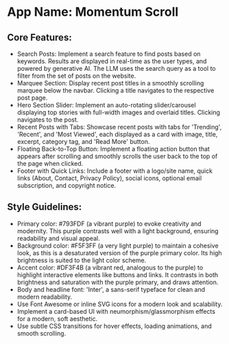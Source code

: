 # **App Name**: Momentum Scroll

## Core Features:

- Search Posts: Implement a search feature to find posts based on keywords. Results are displayed in real-time as the user types, and powered by generative AI. The LLM uses the search query as a tool to filter from the set of posts on the website.
- Marquee Section: Display recent post titles in a smoothly scrolling marquee below the navbar. Clicking a title navigates to the respective post page.
- Hero Section Slider: Implement an auto-rotating slider/carousel displaying top stories with full-width images and overlaid titles. Clicking navigates to the post.
- Recent Posts with Tabs: Showcase recent posts with tabs for 'Trending', 'Recent', and 'Most Viewed', each displayed as a card with image, title, excerpt, category tag, and 'Read More' button.
- Floating Back-to-Top Button: Implement a floating action button that appears after scrolling and smoothly scrolls the user back to the top of the page when clicked.
- Footer with Quick Links: Include a footer with a logo/site name, quick links (About, Contact, Privacy Policy), social icons, optional email subscription, and copyright notice.

## Style Guidelines:

- Primary color: #793FDF (a vibrant purple) to evoke creativity and modernity. This purple contrasts well with a light background, ensuring readability and visual appeal.
- Background color: #F5F3FF (a very light purple) to maintain a cohesive look, as this is a desaturated version of the purple primary color. Its high brightness is suited to the light color scheme.
- Accent color: #DF3F4B (a vibrant red, analogous to the purple) to highlight interactive elements like buttons and links. It contrasts in both brightness and saturation with the purple primary, and draws attention.
- Body and headline font: 'Inter', a sans-serif typeface for clean and modern readability.
- Use Font Awesome or inline SVG icons for a modern look and scalability.
- Implement a card-based UI with neumorphism/glassmorphism effects for a modern, soft aesthetic.
- Use subtle CSS transitions for hover effects, loading animations, and smooth scrolling.
